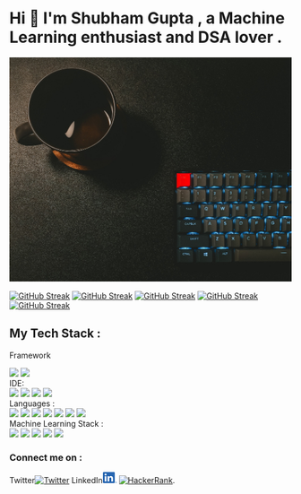 # Hi 👋 I'm Shubham Gupta , a Machine Learning enthusiast and DSA lover .
<img src="https://github.com/ShubhamGupta2505/ShubhamGupta2505/blob/main/image1.jpg" width="1300px" height="400px">


<!-- [![GitHub Streak](https://activity-graph.herokuapp.com/graph?username=ShubhamGupta2505&theme=minimal)](https://git.io/streak-stats) -->
[![GitHub Streak](http://github-readme-streak-stats.herokuapp.com?user=ShubhamGupta2505&theme=dark&hide_border=true&date_format=M%20j%5B%2C%20Y%5D&card_width=800)](https://git.io/streak-stats)
[![GitHub Streak](	https://github-profile-summary-cards.vercel.app/api/cards/profile-details?username=ShubhamGupta2505&theme=dark)](https://git.io/streak-stats)
[![GitHub Streak](https://github-readme-stats.vercel.app/api?username=ShubhamGupta2505&theme=dark)](https://git.io/streak-stats)
[![GitHub Streak](https://github-readme-stats.vercel.app/api/top-langs/?username=ShubhamGupta2505)](https://git.io/streak-stats)
[![GitHub Streak](https://github-profile-trophy.vercel.app/?username=ShubhamGupta2505)](https://git.io/streak-stats)
<!-- [![Harlok's wakatime stats](https://github-readme-stats.vercel.app/api/wakatime?username=ShubhamGupta2505)](https://github.com/anuraghazra/github-readme-stats) -->
## My Tech Stack :
  Framework 
<div><img src="https://img.shields.io/badge/Flask-000000?style=for-the-badge&logo=flask&logoColor=white" /> <img src="https://img.shields.io/badge/Bootstrap-563D7C?style=for-the-badge&logo=bootstrap&logoColor=white" /> </div>
  IDE:
<div> <img src="https://img.shields.io/badge/Colab-F9AB00?style=for-the-badge&logo=googlecolab&color=525252" /> <img src="https://img.shields.io/badge/Eclipse-2C2255?style=for-the-badge&logo=eclipse&logoColor=white" /> <img src="https://img.shields.io/badge/PyCharm-000000.svg?&style=for-the-badge&logo=PyCharm&logoColor=white" /> <img src="https://img.shields.io/badge/Visual_Studio_Code-0078D4?style=for-the-badge&logo=visual%20studio%20code&logoColor=white" /> </div>
 Languages : 
 <div><img src="https://img.shields.io/badge/C-00599C?style=for-the-badge&logo=c&logoColor=white" /> <img src="https://img.shields.io/badge/C%2B%2B-00599C?style=for-the-badge&logo=c%2B%2B&logoColor=white" /> <img src="https://img.shields.io/badge/Java-ED8B00?style=for-the-badge&logo=java&logoColor=white" /> <img src="https://img.shields.io/badge/Python-FFD43B?style=for-the-badge&logo=python&logoColor=blue" /> <img src="https://img.shields.io/badge/PLSQL-F80000?style=for-the-badge&logo=oracle&logoColor=black" /> <img src="https://img.shields.io/badge/HTML5-E34F26?style=for-the-badge&logo=html5&logoColor=white" /> <img src="https://img.shields.io/badge/CSS3-1572B6?style=for-the-badge&logo=css3&logoColor=white" /></div>
  Machine Learning Stack :
  <div> <img src="https://img.shields.io/badge/Numpy-777BB4?style=for-the-badge&logo=numpy&logoColor=white" /> <img src="https://img.shields.io/badge/Pandas-2C2D72?style=for-the-badge&logo=pandas&logoColor=white" /> <img src="https://img.shields.io/badge/Python-FFD43B?style=for-the-badge&logo=python&logoColor=blue" /> <img src="https://img.shields.io/badge/scikit_learn-F7931E?style=for-the-badge&logo=scikit-learn&logoColor=white" /> <img src="https://img.shields.io/badge/TensorFlow-FF6F00?style=for-the-badge&logo=TensorFlow&logoColor=white" /></div>
  
 ###  Connect me on :
  Twitter[![Twitter][1.2]][1] LinkedIn[![LinkedIn][2.2]][2]  [![HackerRank][3.2]][3]. 

<!-- Icons -->

[1.2]: http://i.imgur.com/wWzX9uB.png (twitter icon without padding)
[2.2]: https://github.com/ShubhamGupta2505/ShubhamGupta2505/blob/main/LinkedIn.png (LinkedIn icon without padding)
[3.2]: https://img.shields.io/badge/-Hackerrank-2EC866?style=for-the-badge&logo=HackerRank&logoColor=white (LinkedIn icon without padding)

<!-- Links to your social media accounts -->

[1]: https://twitter.com/Shubham25253172
[2]: https://www.linkedin.com/in/shubham-gupta-306336202/
[3]: https://www.hackerrank.com/shubham3nemo
<!--
**ShubhamGupta2505/ShubhamGupta2505** is a ✨ _special_ ✨ repository because its `README.md` (this file) appears on your GitHub profile.

Here are some ideas to get you started:

- 🔭 I’m currently working on ...
- 🌱 I’m currently learning ...
- 👯 I’m looking to collaborate on ...
- 🤔 I’m looking for help with ...
- 💬 Ask me about ...
- 📫 How to reach me: ...
- 😄 Pronouns: ...
- ⚡ Fun fact: ...
-->
